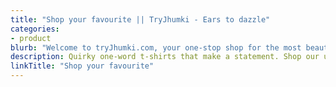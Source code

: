 ```yaml
---
title: "Shop your favourite || TryJhumki - Ears to dazzle"
categories:
- product
blurb: "Welcome to tryJhumki.com, your one-stop shop for the most beautiful and stylish earrings online. Whether you're looking for classic studs, statement hoops, or something in between, we have the perfect pair of earrings for you."
description: Quirky one-word t-shirts that make a statement. Shop our unique collection of t-shirts with funny, witty, and thought-provoking words that will turn heads and start conversations.
linkTitle: "Shop your favourite"
---
```


